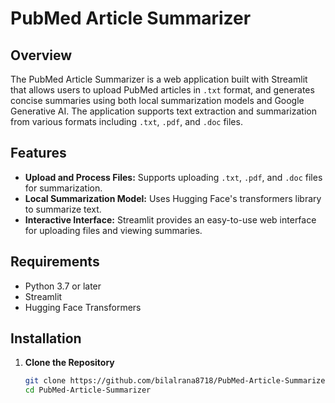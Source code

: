 # PubMed Article Summarizer

## Overview

The PubMed Article Summarizer is a web application built with Streamlit that allows users to upload PubMed articles in `.txt` format, and generates concise summaries using both local summarization models and Google Generative AI. The application supports text extraction and summarization from various formats including `.txt`, `.pdf`, and `.doc` files.

## Features

- **Upload and Process Files:** Supports uploading `.txt`, `.pdf`, and `.doc` files for summarization.
- **Local Summarization Model:** Uses Hugging Face's transformers library to summarize text.
- **Interactive Interface:** Streamlit provides an easy-to-use web interface for uploading files and viewing summaries.

## Requirements

- Python 3.7 or later
- Streamlit
- Hugging Face Transformers


## Installation

1. **Clone the Repository**

   ```bash
   git clone https://github.com/bilalrana8718/PubMed-Article-Summarizer
   cd PubMed-Article-Summarizer
